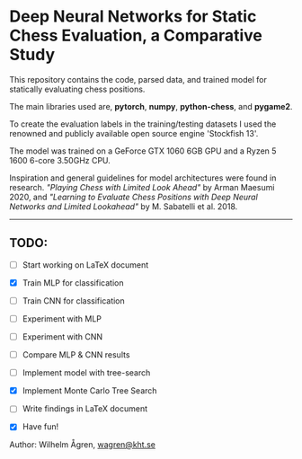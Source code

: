 # Deep Neural Networks for Static Chess Evaluation, a Comparative Study
This repository contains the code, parsed data, and trained model for statically evaluating chess positions. 

The main libraries used are, **pytorch**, **numpy**, **python-chess**, and **pygame2**.

To create the evaluation labels in the training/testing datasets I used the renowned and publicly available open source engine 'Stockfish 13'.

The model was trained on a GeForce GTX 1060 6GB GPU and a Ryzen 5 1600 6-core 3.50GHz CPU.

Inspiration and general guidelines for model architectures were found in research. *"Playing Chess with Limited Look Ahead"* by Arman Maesumi 2020, and *"Learning to Evaluate Chess Positions with Deep Neural Networks and Limited Lookahead"* by M. Sabatelli et al. 2018.

---
## TODO:
- [ ] Start working on LaTeX document
- [x] Train MLP for classification
- [ ] Train CNN for classification
- [ ] Experiment with MLP
- [ ] Experiment with CNN
- [ ] Compare MLP & CNN results
- [ ] Implement model with tree-search
- [x] Implement Monte Carlo Tree Search
- [ ] Write findings in LaTeX document
- [x] Have fun!


Author: Wilhelm Ågren, wagren@kht.se
